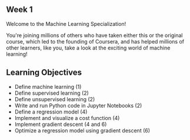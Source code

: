 ## Week 1

Welcome to the Machine Learning Specialization! 

You're joining millions of others who have taken either this or the original course, which led to the founding of Coursera, and has helped millions of other learners, like you, take a look at the exciting world of machine learning!

## Learning Objectives

* Define machine learning (1)
* Define supervised learning (2)
* Define unsupervised learning (2)
* Write and run Python code in Jupyter Notebooks (2)
* Define a regression model (4)
* Implement and visualize a cost function (4)
* Implement gradient descent (4 and 6)
* Optimize a regression model using gradient descent (6)